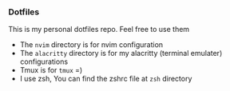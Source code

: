 ### Dotfiles
This is my personal dotfiles repo. Feel free to use them
* The `nvim` directory is for nvim configuration
* The `alacritty` directory is for my alacritty (terminal emulater) configurations
* Tmux is for `tmux` =)
* I use zsh, You can find the zshrc file at `zsh` directory
